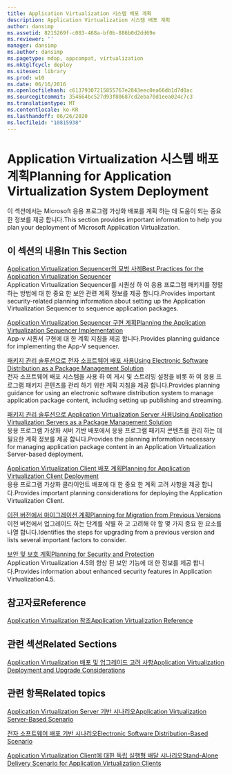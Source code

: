 ```yaml
---
title: Application Virtualization 시스템 배포 계획
description: Application Virtualization 시스템 배포 계획
author: dansimp
ms.assetid: 8215269f-c083-468a-bf0b-886b0d2dd69e
ms.reviewer: ''
manager: dansimp
ms.author: dansimp
ms.pagetype: mdop, appcompat, virtualization
ms.mktglfcycl: deploy
ms.sitesec: library
ms.prod: w10
ms.date: 06/16/2016
ms.openlocfilehash: c61379307215855767e2843eec0ea66db1d7d0ac
ms.sourcegitcommit: 354664bc527d93f80687cd2eba70d1eea024c7c3
ms.translationtype: MT
ms.contentlocale: ko-KR
ms.lasthandoff: 06/26/2020
ms.locfileid: "10815938"
---
```

# <span data-ttu-id="be77d-103">Application Virtualization 시스템 배포 계획</span><span class="sxs-lookup"><span data-stu-id="be77d-103">Planning for Application Virtualization System Deployment</span></span>


<span data-ttu-id="be77d-104">이 섹션에서는 Microsoft 응용 프로그램 가상화 배포를 계획 하는 데 도움이 되는 중요 한 정보를 제공 합니다.</span><span class="sxs-lookup"><span data-stu-id="be77d-104">This section provides important information to help you plan your deployment of Microsoft Application Virtualization.</span></span>

## <span data-ttu-id="be77d-105">이 섹션의 내용</span><span class="sxs-lookup"><span data-stu-id="be77d-105">In This Section</span></span>


<a href="" id="best-practices-for-the-application-virtualization-sequencer"></a>[<span data-ttu-id="be77d-106">Application Virtualization Sequencer의 모범 사례</span><span class="sxs-lookup"><span data-stu-id="be77d-106">Best Practices for the Application Virtualization Sequencer</span></span>](best-practices-for-the-application-virtualization-sequencer-sp1.md)  
<span data-ttu-id="be77d-107">Application Virtualization Sequencer를 시퀀싱 하 여 응용 프로그램 패키지를 정렬 하는 방법에 대 한 중요 한 보안 관련 계획 정보를 제공 합니다.</span><span class="sxs-lookup"><span data-stu-id="be77d-107">Provides important security-related planning information about setting up the Application Virtualization Sequencer to sequence application packages.</span></span>

<a href="" id="planning-the-application-virtualization-sequencer-implementation"></a>[<span data-ttu-id="be77d-108">Application Virtualization Sequencer 구현 계획</span><span class="sxs-lookup"><span data-stu-id="be77d-108">Planning the Application Virtualization Sequencer Implementation</span></span>](planning-the-application-virtualization-sequencer-implementation.md)  
<span data-ttu-id="be77d-109">App-v 시퀀서 구현에 대 한 계획 지침을 제공 합니다.</span><span class="sxs-lookup"><span data-stu-id="be77d-109">Provides planning guidance for implementing the App-V sequencer.</span></span>

<a href="" id="using-electronic-software-distribution-as-a-package-management-solution"></a>[<span data-ttu-id="be77d-110">패키지 관리 솔루션으로 전자 소프트웨어 배포 사용</span><span class="sxs-lookup"><span data-stu-id="be77d-110">Using Electronic Software Distribution as a Package Management Solution</span></span>](using-electronic-software-distribution-as-a-package-management-solution.md)  
<span data-ttu-id="be77d-111">전자 소프트웨어 배포 시스템을 사용 하 여 게시 및 스트리밍 설정을 비롯 하 여 응용 프로그램 패키지 콘텐츠를 관리 하기 위한 계획 지침을 제공 합니다.</span><span class="sxs-lookup"><span data-stu-id="be77d-111">Provides planning guidance for using an electronic software distribution system to manage application package content, including setting up publishing and streaming.</span></span>

<a href="" id="using-application-virtualization-servers-as-a-package-management-solution"></a>[<span data-ttu-id="be77d-112">패키지 관리 솔루션으로 Application Virtualization Server 사용</span><span class="sxs-lookup"><span data-stu-id="be77d-112">Using Application Virtualization Servers as a Package Management Solution</span></span>](using-application-virtualization-servers-as-a-package-management-solution.md)  
<span data-ttu-id="be77d-113">응용 프로그램 가상화 서버 기반 배포에서 응용 프로그램 패키지 콘텐츠를 관리 하는 데 필요한 계획 정보를 제공 합니다.</span><span class="sxs-lookup"><span data-stu-id="be77d-113">Provides the planning information necessary for managing application package content in an Application Virtualization Server-based deployment.</span></span>

<a href="" id="planning-for-application-virtualization-client-deployment"></a>[<span data-ttu-id="be77d-114">Application Virtualization Client 배포 계획</span><span class="sxs-lookup"><span data-stu-id="be77d-114">Planning for Application Virtualization Client Deployment</span></span>](planning-for-application-virtualization-client-deployment.md)  
<span data-ttu-id="be77d-115">응용 프로그램 가상화 클라이언트 배포에 대 한 중요 한 계획 고려 사항을 제공 합니다.</span><span class="sxs-lookup"><span data-stu-id="be77d-115">Provides important planning considerations for deploying the Application Virtualization Client.</span></span>

<a href="" id="planning-for-migration-from-previous-versions"></a>[<span data-ttu-id="be77d-116">이전 버전에서 마이그레이션 계획</span><span class="sxs-lookup"><span data-stu-id="be77d-116">Planning for Migration from Previous Versions</span></span>](planning-for-migration-from-previous-versions.md)  
<span data-ttu-id="be77d-117">이전 버전에서 업그레이드 하는 단계를 식별 하 고 고려해 야 할 몇 가지 중요 한 요소를 나열 합니다.</span><span class="sxs-lookup"><span data-stu-id="be77d-117">Identifies the steps for upgrading from a previous version and lists several important factors to consider.</span></span>

<a href="" id="planning-for-security-and-protection"></a>[<span data-ttu-id="be77d-118">보안 및 보호 계획</span><span class="sxs-lookup"><span data-stu-id="be77d-118">Planning for Security and Protection</span></span>](planning-for-security-and-protection.md)  
<span data-ttu-id="be77d-119">Application Virtualization 4.5의 향상 된 보안 기능에 대 한 정보를 제공 합니다.</span><span class="sxs-lookup"><span data-stu-id="be77d-119">Provides information about enhanced security features in Application Virtualization4.5.</span></span>

## <span data-ttu-id="be77d-120">참고자료</span><span class="sxs-lookup"><span data-stu-id="be77d-120">Reference</span></span>


[<span data-ttu-id="be77d-121">Application Virtualization 참조</span><span class="sxs-lookup"><span data-stu-id="be77d-121">Application Virtualization Reference</span></span>](application-virtualization-reference.md)

## <span data-ttu-id="be77d-122">관련 섹션</span><span class="sxs-lookup"><span data-stu-id="be77d-122">Related Sections</span></span>


[<span data-ttu-id="be77d-123">Application Virtualization 배포 및 업그레이드 고려 사항</span><span class="sxs-lookup"><span data-stu-id="be77d-123">Application Virtualization Deployment and Upgrade Considerations</span></span>](application-virtualization-deployment-and-upgrade-considerations.md)

## <span data-ttu-id="be77d-124">관련 항목</span><span class="sxs-lookup"><span data-stu-id="be77d-124">Related topics</span></span>


[<span data-ttu-id="be77d-125">Application Virtualization Server 기반 시나리오</span><span class="sxs-lookup"><span data-stu-id="be77d-125">Application Virtualization Server-Based Scenario</span></span>](application-virtualization-server-based-scenario.md)

[<span data-ttu-id="be77d-126">전자 소프트웨어 배포 기반 시나리오</span><span class="sxs-lookup"><span data-stu-id="be77d-126">Electronic Software Distribution-Based Scenario</span></span>](electronic-software-distribution-based-scenario.md)

[<span data-ttu-id="be77d-127">Application Virtualization Client에 대한 독립 실행형 배달 시나리오</span><span class="sxs-lookup"><span data-stu-id="be77d-127">Stand-Alone Delivery Scenario for Application Virtualization Clients</span></span>](stand-alone-delivery-scenario-for-application-virtualization-clients.md)

 

 





